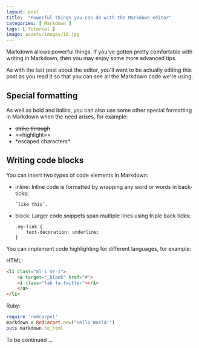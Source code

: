 ```yaml
---
layout: post
title:  "Powerful things you can do with the Markdown editor"
categories: [ Markdown ]
tags: [ Tutorial ]
image: assets/images/16.jpg
---
```


Markdown allows powerful things. If you've gotten pretty comfortable with writing in Markdown, then you may enjoy some more advanced tips.

As with the last post about the editor, you'll want to be actually editing this post as you read it so that you can see all the Markdown code we're using.

## Special formatting

As well as bold and italics, you can also use some other special formatting in Markdown when the need arises, for example:

- ~~strike through~~
- ==highlight==
- \*escaped characters\*

## Writing code blocks

You can insert two types of code elements in Markdown:
- inline: Inline code is formatted by wrapping any word or words in back-ticks:

    ~~~
    `like this`.
    ~~~

- block: Larger code snippets span multiple lines using triple back ticks:

    ```
    .my-link {
        text-decoration: underline;
    }
    ```

You can implement code highlighting for different languages, for example: 

HTML: 

```html
<li class="ml-1 mr-1">
    <a target="_blank" href="#">
    <i class="fab fa-twitter"></i>
    </a>
</li>
```

Ruby:  

```ruby
require 'redcarpet'
markdown = Redcarpet.new("Hello World!")
puts markdown.to_html
```

To be continued ...